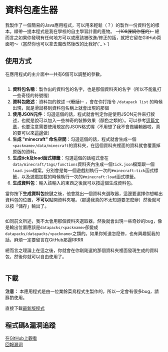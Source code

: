 # 資料包產生器

我製作了一個簡易的Java應用程式，可以用來輕鬆（？）的製作一份資料包的樣本。順帶一提本程式是我在學校的自主學習計畫的產物。 ~~（108課綱你懂的）~~
總而言之如果你發現有任何地方可以或應該被改進/修正的話，就把它留在GitHub頁面吧～（當然你也可以拿去魔改然後改的比我好(´_ゝ`)

## 使用方式

在應用程式的主介面中一共有6個可以調整的參數。

<img alt="" src="https://i.imgur.com/cNmH0Nr.png"  class="content-img">

1. **資料包名稱**：製作出的資料包的名字，也是那個資料夾的名字（所以不能亂打一些奇怪的符號喔）
2. **資料包敘述**：資料包的敘述 ~~（廢話）~~ ，會在你打指令 `/datapack list` 的時候出現，就是滑鼠移到資料包名稱上就會出現的那個
3. **使用JSON元件**：勾選這個的話，程式就會判定你是使用JSON元件來打敘述，也就是說可以加入一些神奇的裝飾效果（顏色之類的）。可以參考[這篇文章](https://minecraft.gamepedia.com/Raw_JSON_text_format)，也要注意需要使用規定的JSON格式喔（不用想了我不會做編輯器啦，真的要可以來[這邊](https://minecraft.tools/en/tellraw.php)做）
4. **生成 "minecraft" 命名空間**：勾選這個的話，程式就會生成一個`<packname>/data/minecraft`的資料夾，在這個資料夾裡面的資料就會覆蓋掉原版的資料。
5. **生成tick及load函式標籤**：勾選這個的話程式會在`data/minecraft/tags/functions`資料夾內生成一個`tick.json`檔案跟一個`load.json`檔案。分別會是每一個遊戲刻執行一次的`#minecraft:tick`函式標籤，以及遊戲加載的時候執行一次的`#minecraft:load`函式標籤。
6. **生成資料包**：輸入該輸入的東西之後就可以按這個生成資料包。

當你按下**生成資料包**按鍵之後，他會跳出一個資料夾選取器，這邊要選擇你想輸出資料包的位置，**不可以**點開資料夾喔。（那邊我真的不太知道要怎麼辦）然後就可以按「儲存」輸出了。

<img alt="" src="https://i.imgur.com/Kd64GFf.png"  class="content-img">

如同前文所述，我不太會用那個資料夾選取器，然後就會出現一些奇妙的bug，像是輸出位置應該是`datapacks/<packname>`卻變成`datapacks/datapacks/<packname>`之類的。如果你知道怎麼修，也有興趣幫我的話，麻煩一定要留言在GitHub那邊RRRR

總而言之理論上在這之後，你就會在你剛剛選的那個資料夾裡面發現生成的資料包，然後你就可以自由使用了。

<img alt="" src="https://i.imgur.com/S6EA8SJ.png"  class="content-img">

## 下載
**注意：** 本應用程式是由一位業餘菜鳥程式生製作的，所以一定會有很多bug，請斟酌使用。

直接下載[最新版程式][download]

[download]: https://github.com/Dogeon188/Datapack-Builder/releases/download/release-0.1.1/packtool-0-1-1.jar "Download"

## 程式碼&漏洞追蹤
[在GitHub上觀看][src]  
[回報漏洞][issues]

[src]: https://github.com/Dogeon188/Datapack-Builder "Source Code"
[issues]: https://github.com/Dogeon188/Datapack-Builder/issues "Issues"
